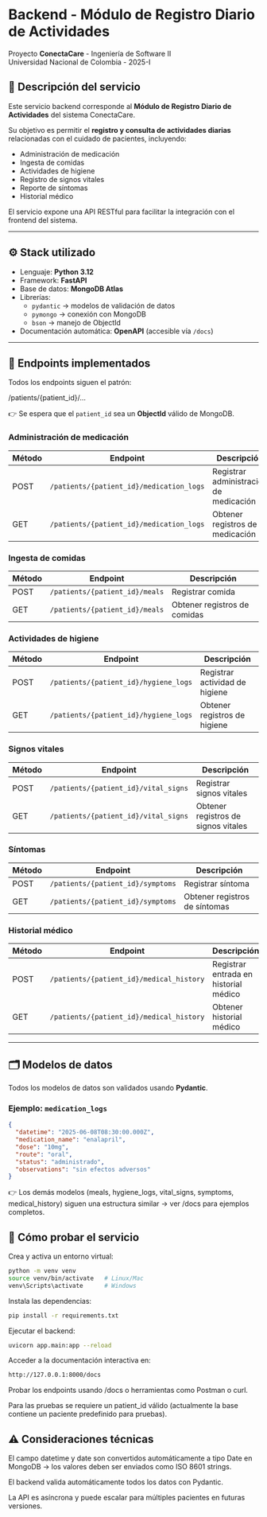 # Backend - Módulo de Registro Diario de Actividades  
Proyecto **ConectaCare** - Ingeniería de Software II  
Universidad Nacional de Colombia - 2025-I

## 📌 Descripción del servicio

Este servicio backend corresponde al **Módulo de Registro Diario de Actividades** del sistema ConectaCare.

Su objetivo es permitir el **registro y consulta de actividades diarias** relacionadas con el cuidado de pacientes, incluyendo:

- Administración de medicación
- Ingesta de comidas
- Actividades de higiene
- Registro de signos vitales
- Reporte de síntomas
- Historial médico

El servicio expone una API RESTful para facilitar la integración con el frontend del sistema.

---

## ⚙️ Stack utilizado

- Lenguaje: **Python 3.12**  
- Framework: **FastAPI**  
- Base de datos: **MongoDB Atlas**  
- Librerías:
  - `pydantic` → modelos de validación de datos
  - `pymongo` → conexión con MongoDB
  - `bson` → manejo de ObjectId
- Documentación automática: **OpenAPI** (accesible vía `/docs`)

---

## 🚀 Endpoints implementados

Todos los endpoints siguen el patrón:

/patients/{patient_id}/...

👉 Se espera que el `patient_id` sea un **ObjectId** válido de MongoDB.

### Administración de medicación

| Método | Endpoint | Descripción |
|--------|----------|-------------|
| POST   | `/patients/{patient_id}/medication_logs` | Registrar administración de medicación |
| GET    | `/patients/{patient_id}/medication_logs` | Obtener registros de medicación |

### Ingesta de comidas

| Método | Endpoint | Descripción |
|--------|----------|-------------|
| POST   | `/patients/{patient_id}/meals` | Registrar comida |
| GET    | `/patients/{patient_id}/meals` | Obtener registros de comidas |

### Actividades de higiene

| Método | Endpoint | Descripción |
|--------|----------|-------------|
| POST   | `/patients/{patient_id}/hygiene_logs` | Registrar actividad de higiene |
| GET    | `/patients/{patient_id}/hygiene_logs` | Obtener registros de higiene |

### Signos vitales

| Método | Endpoint | Descripción |
|--------|----------|-------------|
| POST   | `/patients/{patient_id}/vital_signs` | Registrar signos vitales |
| GET    | `/patients/{patient_id}/vital_signs` | Obtener registros de signos vitales |

### Síntomas

| Método | Endpoint | Descripción |
|--------|----------|-------------|
| POST   | `/patients/{patient_id}/symptoms` | Registrar síntoma |
| GET    | `/patients/{patient_id}/symptoms` | Obtener registros de síntomas |

### Historial médico

| Método | Endpoint | Descripción |
|--------|----------|-------------|
| POST   | `/patients/{patient_id}/medical_history` | Registrar entrada en historial médico |
| GET    | `/patients/{patient_id}/medical_history` | Obtener historial médico |

---

## 🗂️ Modelos de datos

Todos los modelos de datos son validados usando **Pydantic**.

### Ejemplo: `medication_logs`

```json
{
  "datetime": "2025-06-08T08:30:00.000Z",
  "medication_name": "enalapril",
  "dose": "10mg",
  "route": "oral",
  "status": "administrado",
  "observations": "sin efectos adversos"
}
```

👉 Los demás modelos (meals, hygiene_logs, vital_signs, symptoms, medical_history) siguen una estructura similar → ver /docs para ejemplos completos.

## 🚧 Cómo probar el servicio

Crea y activa un entorno virtual:

   ```bash
   python -m venv venv
   source venv/bin/activate   # Linux/Mac
   venv\Scripts\activate      # Windows
   ```
Instala las dependencias:

   ```bash
   pip install -r requirements.txt
   ```

Ejecutar el backend:
  ```bash
  uvicorn app.main:app --reload
  ```

Acceder a la documentación interactiva en:

```bash
http://127.0.0.1:8000/docs
```
Probar los endpoints usando /docs o herramientas como Postman o curl.

Para las pruebas se requiere un patient_id válido (actualmente la base contiene un paciente predefinido para pruebas).

## ⚠️ Consideraciones técnicas

El campo datetime y date son convertidos automáticamente a tipo Date en MongoDB → los valores deben ser enviados como ISO 8601 strings.

El backend valida automáticamente todos los datos con Pydantic.

La API es asíncrona y puede escalar para múltiples pacientes en futuras versiones.
